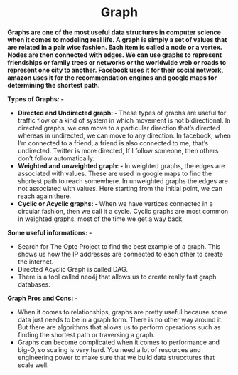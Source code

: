 <h1 align='center'>Graph</h1>

<strong>Graphs are one of the most useful data structures in computer science when it comes to modeling real life. A graph is simply a set of values that are related in a pair wise fashion. Each item is called a node or a vertex. Nodes are then connected with edges. We can use graphs to represent friendships or family trees or networks or the worldwide web or roads to represent one city to another. Facebook uses it for their social network, amazon uses it for the recommendation engines and google maps for determining the shortest path.

Types of Graphs: - 
</strong>

<ul>
    <li><strong>Directed and Undirected graph: - </strong>These types of graphs are useful for traffic flow or a kind of system in which movement is not bidirectional. In directed graphs, we can move to a particular direction that’s directed whereas in undirected, we can move to any direction. In facebook, when I’m connected to a friend, a friend is also connected to me, that’s undirected. Twitter is more directed, If I follow someone, then others don’t follow automatically.
    </li>
    <li><strong>Weighted and unweighted graph: - </strong>In weighted graphs, the edges are associated with values. These are used in google maps to find the shortest path to reach somewhere. In unweighted graphs the edges are not associated with values. Here starting from the initial point, we can reach again there. 
    </li>
    <li><strong>Cyclic or Acyclic graphs: - </strong>When we have vertices connected in a circular fashion, then we call it a cycle. Cyclic graphs are most common in weighted graphs, most of the time we get a way back. 
    </li>
</ul>

<strong>Some useful informations: - </strong>
<ul>
    <li>Search for The Opte Project to find the best example of a graph. This shows us how the IP addresses are connected to each other to create the internet.</li>
    <li>Directed Acyclic Graph is called DAG.</li>
    <li>There is a tool called neo4j that allows us to create really fast graph databases.</li>
</ul>

<strong>Graph Pros and Cons: - </strong>

<ul>
    <li>When it comes to relationships, graphs are pretty useful because some data just needs to be in a graph form. There is no other way around it. But there are algorithms that allows us to perform operations such as finding the shortest path or traversing a graph.</li>
    <li>Graphs can become complicated when it comes to performance and big-O, so scaling is very hard. You need a lot of resources and engineering power to make sure that we build data strucctures that scale well.</li>

</ul>


